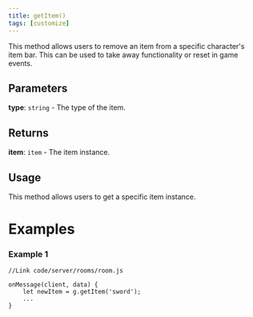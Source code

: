 ```yaml
---
title: getItem()
tags: [customize]
---
```

This method allows users to remove an item from a specific character's item bar. This can be used to take away functionality or reset in game events.
## Parameters
**type**: `string` - The type of the item.
​
## Returns
**item**: `item` - The item instance.
## Usage
This method allows users to get a specific item instance.
# Examples
### Example 1
```
//Link code/server/rooms/room.js
​
onMessage(client, data) {
	let newItem = g.getItem('sword');
	...
}
```
